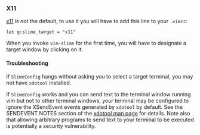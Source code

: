
### X11

[x11](http://manpages.ubuntu.com/manpages/trusty/man1/xdotool.1.html) is *not* the default, to use it you will have to add this line to your `.vimrc`:

```vim
let g:slime_target = "x11"
```

When you invoke `vim-slime` for the first time, you will have to designate a target window by clicking on it.

#### Troubleshooting
If `SlimeConfig` hangs without asking you to select a target terminal, you may not have `xdotool` installed.

If `SlimeConfig` works and you can send text to the terminal window running vim but not to other terminal windows, your terminal may be configured to ignore the XSendEvent events generated by `xdotool` by default. See the SENDEVENT NOTES section of the [xdotool man page](http://manpages.ubuntu.com/manpages/trusty/man1/xdotool.1.html#SendEventNotes) for details. Note also that allowing arbitrary programs to send text to your terminal to be executed is potentially a security vulnerability.

